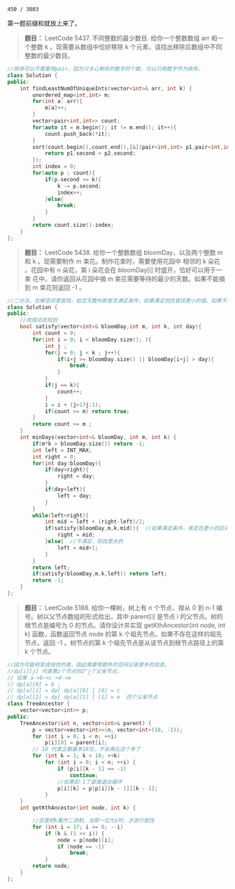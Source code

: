 `450 / 3803`

第一题前缀和就放上来了。

>**题目：** LeetCode 5437. 不同整数的最少数目. 给你一个整数数组 arr 和一个整数 k 。现需要从数组中恰好移除 k 个元素，请找出移除后数组中不同整数的最少数目。
```c++
//排序可以不需要用pair，因为只关心剩余的数字的个数，可以只用数字作为排序。
class Solution {
public:
    int findLeastNumOfUniqueInts(vector<int>& arr, int k) {
        unordered_map<int,int> m;
        for(int a: arr){
            m[a]++;
        }
        vector<pair<int,int>> count;
        for(auto it = m.begin(); it != m.end(); it++){
            count.push_back(*it);
        }
        sort(count.begin(),count.end(),[&](pair<int,int> p1,pair<int,int>p2){
            return p1.second < p2.second; 
        });
        int index = 0;
        for(auto p : count){
            if(p.second <= k){
                k -= p.second;
                index++;
            }else{
                break;
            }
        }
        return count.size()-index;
    }
};
```

>**题目：** LeetCode 5438. 给你一个整数数组 bloomDay，以及两个整数 m 和 k 。现需要制作 m 束花。制作花束时，需要使用花园中 相邻的 k 朵花 。花园中有 n 朵花，第 i 朵花会在 bloomDay[i] 时盛开，恰好可以用于一束 花中。请你返回从花园中摘 m 束花需要等待的最少的天数。如果不能摘到 m 束花则返回 -1 。
```c++
//二分法，在解空间里查找，给定天数判断是否满足条件，如果满足则往查找更小的值，如果不满足就找更大的天数。
class Solution {
public:
    //改成动态规划
    bool satisfy(vector<int>& bloomDay,int m, int k, int day){
        int count = 0;
        for(int i = 0; i < bloomDay.size(); ){
            int j ;
            for(j = 0; j < k ; j++){  
                if(i+j >= bloomDay.size() || bloomDay[i+j] > day){  
                    break;
                }    
            }
            if(j == k){
                count++;
            }
            i = i + (j>1?j:1);
            if(count >= m) return true;
        }
        return count >= m ;
    }
    int minDays(vector<int>& bloomDay, int m, int k) {
        if(m*k > bloomDay.size()) return -1;
        int left = INT_MAX;
        int right = 0;
        for(int day:bloomDay){
            if(day>right){
                right = day;
            }
            if(day<left){
                left = day;
            }
        }
        while(left<right){
            int mid = left + (right-left)/2;
            if(satisfy(bloomDay,m,k,mid)){  //如果满足条件，肯定在更小的区间里找
                right = mid;
            }else{  //不满足，则找更大的
                left = mid+1;
            }
        }
        return left;
        if(satisfy(bloomDay,m,k,left)) return left;
        return -1;
    }
};
```

>**题目：** LeetCode 5188. 给你一棵树，树上有 n 个节点，按从 0 到 n-1 编号。树以父节点数组的形式给出，其中 parent[i] 是节点 i 的父节点。树的根节点是编号为 0 的节点。请你设计并实现 getKthAncestor(int node, int k) 函数，函数返回节点 node 的第 k 个祖先节点。如果不存在这样的祖先节点，返回 -1 。树节点的第 k 个祖先节点是从该节点到根节点路径上的第 k 个节点。

```c++
//因为可能树变成线性的表，因此需要用额外的空间记录更多的信息。
//dp[i][j] 代表第i个节点的2^j个父亲节点。
// 如果 a->b->c->d->e
// dp[a][0] = b ;
// dp[a][1] = dp[ dp[a][0] ] [0] = c
// dp[a][2] = dp[ dp[a][1] ] [1] = e  四个父亲节点
class TreeAncestor {
    vector<vector<int>> p;
public:
    TreeAncestor(int n, vector<int>& parent) {
        p = vector<vector<int>>(n, vector<int>(18, -1));
        for (int i = 0; i < n; ++i)
            p[i][0] = parent[i];
        // 18 代表正数最多18位，不会再比这个多了
        for (int k = 1; k < 18; ++k)
            for (int i = 0; i < n; ++i) {
                if (p[i][k - 1] == -1)
                    continue;
                //如果到-1了直接退出循环
                p[i][k] = p[p[i][k - 1]][k - 1];
            }
    }
    int getKthAncestor(int node, int k) {

        //这里把k看作二进制，当那一位为1时，才进行查找
        for (int i = 17; i >= 0; --i)
            if (k & (1 << i)) {
                node = p[node][i];
                if (node == -1)
                    break;
            }
        return node;
    }
};
```
